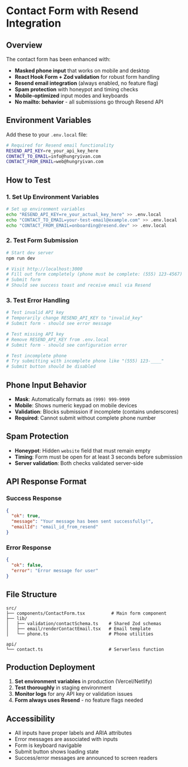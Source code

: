 # Contact Form with Resend Integration

## Overview

The contact form has been enhanced with:
- **Masked phone input** that works on mobile and desktop
- **React Hook Form + Zod validation** for robust form handling
- **Resend email integration** (always enabled, no feature flag)
- **Spam protection** with honeypot and timing checks
- **Mobile-optimized** input modes and keyboards
- **No mailto: behavior** - all submissions go through Resend API

## Environment Variables

Add these to your `.env.local` file:

```bash
# Required for Resend email functionality
RESEND_API_KEY=re_your_api_key_here
CONTACT_TO_EMAIL=info@hungryivan.com
CONTACT_FROM_EMAIL=web@hungryivan.com
```

## How to Test

### 1. Set Up Environment Variables

```bash
# Set up environment variables
echo "RESEND_API_KEY=re_your_actual_key_here" >> .env.local
echo "CONTACT_TO_EMAIL=your-test-email@example.com" >> .env.local
echo "CONTACT_FROM_EMAIL=onboarding@resend.dev" >> .env.local
```

### 2. Test Form Submission

```bash
# Start dev server
npm run dev

# Visit http://localhost:3000
# Fill out form completely (phone must be complete: (555) 123-4567)
# Submit form
# Should see success toast and receive email via Resend
```

### 3. Test Error Handling

```bash
# Test invalid API key
# Temporarily change RESEND_API_KEY to "invalid_key"
# Submit form - should see error message

# Test missing API key  
# Remove RESEND_API_KEY from .env.local
# Submit form - should see configuration error

# Test incomplete phone
# Try submitting with incomplete phone like "(555) 123-____"
# Submit button should be disabled
```

## Phone Input Behavior

- **Mask**: Automatically formats as `(999) 999-9999`
- **Mobile**: Shows numeric keypad on mobile devices
- **Validation**: Blocks submission if incomplete (contains underscores)
- **Required**: Cannot submit without complete phone number

## Spam Protection

- **Honeypot**: Hidden `website` field that must remain empty
- **Timing**: Form must be open for at least 3 seconds before submission
- **Server validation**: Both checks validated server-side

## API Response Format

### Success Response
```json
{
  "ok": true,
  "message": "Your message has been sent successfully!",
  "emailId": "email_id_from_resend"
}
```

### Error Response
```json
{
  "ok": false,
  "error": "Error message for user"
}
```

## File Structure

```
src/
├── components/ContactForm.tsx          # Main form component
├── lib/
│   ├── validation/contactSchema.ts    # Shared Zod schemas
│   ├── email/renderContactEmail.tsx   # Email template
│   └── phone.ts                       # Phone utilities

api/
└── contact.ts                         # Serverless function
```

## Production Deployment

1. **Set environment variables** in production (Vercel/Netlify)
2. **Test thoroughly** in staging environment
3. **Monitor logs** for any API key or validation issues
4. **Form always uses Resend** - no feature flags needed

## Accessibility

- All inputs have proper labels and ARIA attributes
- Error messages are associated with inputs
- Form is keyboard navigable
- Submit button shows loading state
- Success/error messages are announced to screen readers
